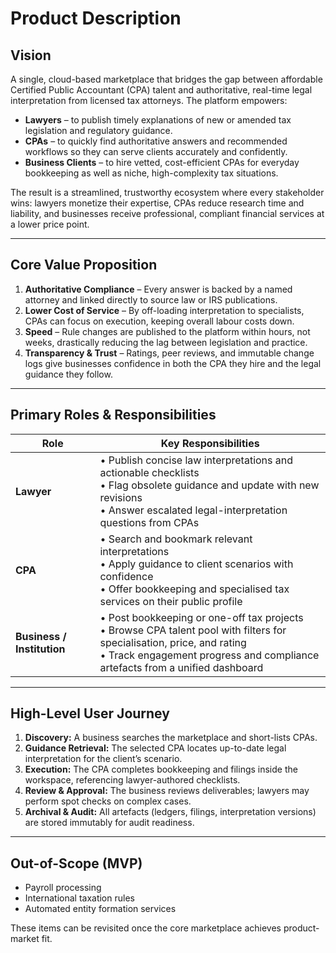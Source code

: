# Product Description

## Vision
A single, cloud-based marketplace that bridges the gap between affordable Certified Public Accountant (CPA) talent and authoritative, real-time legal interpretation from licensed tax attorneys.  The platform empowers:

* **Lawyers** – to publish timely explanations of new or amended tax legislation and regulatory guidance.
* **CPAs** – to quickly find authoritative answers and recommended workflows so they can serve clients accurately and confidently.
* **Business Clients** – to hire vetted, cost-efficient CPAs for everyday bookkeeping as well as niche, high-complexity tax situations.

The result is a streamlined, trustworthy ecosystem where every stakeholder wins: lawyers monetize their expertise, CPAs reduce research time and liability, and businesses receive professional, compliant financial services at a lower price point.

---

## Core Value Proposition
1. **Authoritative Compliance** – Every answer is backed by a named attorney and linked directly to source law or IRS publications.
2. **Lower Cost of Service** – By off-loading interpretation to specialists, CPAs can focus on execution, keeping overall labour costs down.
3. **Speed** – Rule changes are published to the platform within hours, not weeks, drastically reducing the lag between legislation and practice.
4. **Transparency & Trust** – Ratings, peer reviews, and immutable change logs give businesses confidence in both the CPA they hire and the legal guidance they follow.

---

## Primary Roles & Responsibilities
| Role | Key Responsibilities |
|------|----------------------|
| **Lawyer** | • Publish concise law interpretations and actionable checklists<br/>• Flag obsolete guidance and update with new revisions<br/>• Answer escalated legal-interpretation questions from CPAs |
| **CPA** | • Search and bookmark relevant interpretations<br/>• Apply guidance to client scenarios with confidence<br/>• Offer bookkeeping and specialised tax services on their public profile |
| **Business / Institution** | • Post bookkeeping or one-off tax projects<br/>• Browse CPA talent pool with filters for specialisation, price, and rating<br/>• Track engagement progress and compliance artefacts from a unified dashboard |

---

## High-Level User Journey
1. **Discovery:** A business searches the marketplace and short-lists CPAs.
2. **Guidance Retrieval:** The selected CPA locates up-to-date legal interpretation for the client’s scenario.
3. **Execution:** The CPA completes bookkeeping and filings inside the workspace, referencing lawyer-authored checklists.
4. **Review & Approval:** The business reviews deliverables; lawyers may perform spot checks on complex cases.
5. **Archival & Audit:** All artefacts (ledgers, filings, interpretation versions) are stored immutably for audit readiness.

---

## Out-of-Scope (MVP)
* Payroll processing
* International taxation rules
* Automated entity formation services

These items can be revisited once the core marketplace achieves product-market fit. 